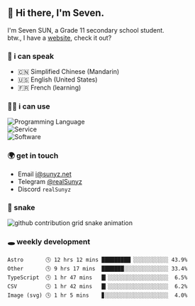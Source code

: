 <!-- DO NOT FORGET TO PULL BEFORE PUSHING -->
## 👋 Hi there, I'm Seven.

I'm Seven SUN, a Grade 11 secondary school student.  
btw., I have a [website](https://sunyz.net), check it out?

### 💬 i can speak

* 🇨🇳 Simplified Chinese (Mandarin)  
* 🇺🇸 English (United States)  
* 🇫🇷 French (learning)

### 👩‍💻 i can use

![Programming Language](https://skillicons.dev/icons?i=cpp,html,python,nodejs,nextjs,tailwind,bash,latex,md)  
![Service](https://skillicons.dev/icons?i=docker,git,nginx,cloudflare,workers,github,linux,vercel,mysql)  
![Software](https://skillicons.dev/icons?i=ai,pr,ps,xd,figma,vim,vscode,pycharm,clion)

### 🌍 get in touch

* Email <i@sunyz.net>
* Telegram [@realSunyz](https://t.me/realSunyz)
* Discord `realSunyz`

### 🐍 snake
<picture>
  <source media="(prefers-color-scheme: dark)" srcset="https://raw.githubusercontent.com/realSunyz/realSunyz/main/snake/snake-dark.svg" />
  <source media="(prefers-color-scheme: light)" srcset="https://raw.githubusercontent.com/realSunyz/realSunyz/main/snake/snake.svg" />
  <img alt="github contribution grid snake animation" src="github-snake.svg" />
</picture>

### 🕳️ weekly development
<!-- waka-box start -->
```text
Astro       🕓 12 hrs 12 mins █████████▏░░░░░░░░░░░ 43.9%
Other       🕓 9 hrs 17 mins  ███████░░░░░░░░░░░░░░ 33.4%
TypeScript  🕓 1 hr 47 mins   █▎░░░░░░░░░░░░░░░░░░░  6.5%
CSV         🕓 1 hr 42 mins   █▎░░░░░░░░░░░░░░░░░░░  6.2%
Image (svg) 🕓 1 hr 5 mins    ▊░░░░░░░░░░░░░░░░░░░░  4.0%
```
<!-- Powered by https://github.com/realSunyz/waka-box-go . -->
<!-- waka-box end -->